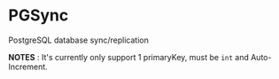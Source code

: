 # PGSync

PostgreSQL database sync/replication

**NOTES** : It's currently only support 1 primaryKey, must be `int` and Auto-Increment.

 
